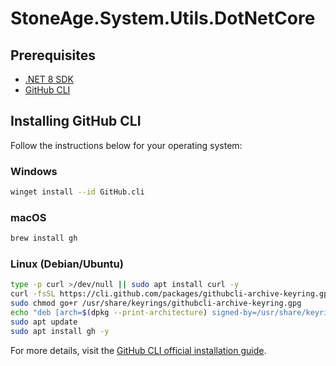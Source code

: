 # StoneAge.System.Utils.DotNetCore

## Prerequisites

- [.NET 8 SDK](https://dotnet.microsoft.com/en-us/download/dotnet/8.0)
- [GitHub CLI](https://cli.github.com/)

## Installing GitHub CLI

Follow the instructions below for your operating system:

### Windows

```sh
winget install --id GitHub.cli
```

### macOS

```sh
brew install gh
```

### Linux (Debian/Ubuntu)

```sh
type -p curl >/dev/null || sudo apt install curl -y
curl -fsSL https://cli.github.com/packages/githubcli-archive-keyring.gpg | sudo dd of=/usr/share/keyrings/githubcli-archive-keyring.gpg 
sudo chmod go+r /usr/share/keyrings/githubcli-archive-keyring.gpg
echo "deb [arch=$(dpkg --print-architecture) signed-by=/usr/share/keyrings/githubcli-archive-keyring.gpg] https://cli.github.com/packages stable main" | sudo tee /etc/apt/sources.list.d/github-cli.list > /dev/null
sudo apt update
sudo apt install gh -y
```

For more details, visit the [GitHub CLI official installation guide](https://github.com/cli/cli#installation).